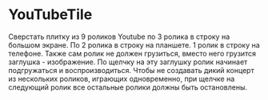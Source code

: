 # YouTubeTile

Cверстать плитку из 9 роликов Youtube по 3 ролика в строку на большом экране. По 2 ролика в строку
на планшете. 1 ролик в строку на телефоне. Также сам ролик не должен грузиться, вместо него грузится
заглушка - изображение. По щелчку на эту заглушку ролик начинает подгружаться и воспроизводиться.
Чтобы не создавать дикий концерт из нескольких роликов, играющих одновременно, при щелчке на
следующий ролик все остальные ролики должны быть остановлены.
